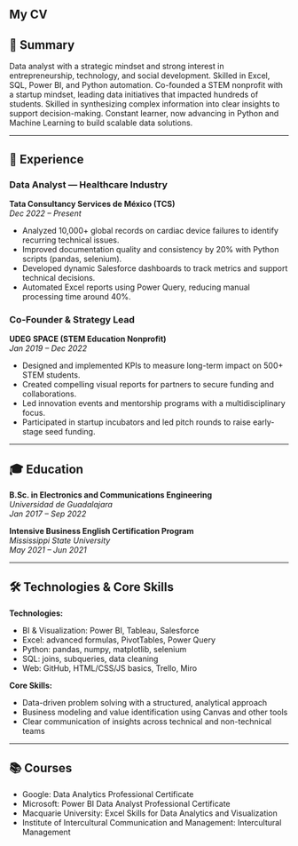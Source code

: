 My CV
---

## 🎯 Summary

Data analyst with a strategic mindset and strong interest in entrepreneurship, technology, and social development. Skilled in Excel, SQL, Power BI, and Python automation. Co-founded a STEM nonprofit with a startup mindset, leading data initiatives that impacted hundreds of students. Skilled in synthesizing complex information into clear insights to support decision-making. Constant learner, now advancing in Python and Machine Learning to build scalable data solutions.

---

## 💼 Experience

### Data Analyst — Healthcare Industry  
**Tata Consultancy Services de México (TCS)**  
*Dec 2022 – Present*

- Analyzed 10,000+ global records on cardiac device failures to identify recurring technical issues.  
- Improved documentation quality and consistency by 20% with Python scripts (pandas, selenium).  
- Developed dynamic Salesforce dashboards to track metrics and support technical decisions.  
- Automated Excel reports using Power Query, reducing manual processing time around 40%.

### Co-Founder & Strategy Lead  
**UDEG SPACE (STEM Education Nonprofit)**  
*Jan 2019 – Dec 2022*

- Designed and implemented KPIs to measure long-term impact on 500+ STEM students.  
- Created compelling visual reports for partners to secure funding and collaborations.  
- Led innovation events and mentorship programs with a multidisciplinary focus.  
- Participated in startup incubators and led pitch rounds to raise early-stage seed funding.

---

## 🎓 Education

**B.Sc. in Electronics and Communications Engineering**  
*Universidad de Guadalajara*  
*Jan 2017 – Sep 2022*

**Intensive Business English Certification Program**  
*Mississippi State University*  
*May 2021 – Jun 2021*

---

## 🛠️ Technologies & Core Skills

**Technologies:**  
- BI & Visualization: Power BI, Tableau, Salesforce  
- Excel: advanced formulas, PivotTables, Power Query  
- Python: pandas, numpy, matplotlib, selenium  
- SQL: joins, subqueries, data cleaning  
- Web: GitHub, HTML/CSS/JS basics, Trello, Miro  

**Core Skills:**  
- Data-driven problem solving with a structured, analytical approach  
- Business modeling and value identification using Canvas and other tools  
- Clear communication of insights across technical and non-technical teams  

---

## 📚 Courses

- Google: Data Analytics Professional Certificate  
- Microsoft: Power BI Data Analyst Professional Certificate  
- Macquarie University: Excel Skills for Data Analytics and Visualization  
- Institute of Intercultural Communication and Management: Intercultural Management
